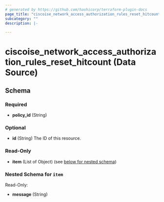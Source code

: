 ```yaml
---
# generated by https://github.com/hashicorp/terraform-plugin-docs
page_title: "ciscoise_network_access_authorization_rules_reset_hitcount Data Source - terraform-provider-ciscoise"
subcategory: ""
description: |-
  
---
```


# ciscoise_network_access_authorization_rules_reset_hitcount (Data Source)





<!-- schema generated by tfplugindocs -->
## Schema

### Required

- **policy_id** (String)

### Optional

- **id** (String) The ID of this resource.

### Read-Only

- **item** (List of Object) (see [below for nested schema](#nestedatt--item))

<a id="nestedatt--item"></a>
### Nested Schema for `item`

Read-Only:

- **message** (String)


